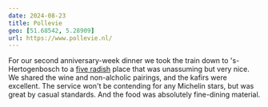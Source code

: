```yaml
---
date: 2024-08-23
title: Pollevie
geo: [51.68542, 5.28909]
url: https://www.pollevie.nl/
---
```


For our second anniversary-week dinner we took the train down to 's-Hertogenbosch to a [five radish](https://weresmartworld.com/we-re-smart-green-guide/pollevie) place that was unassuming but very nice. We shared the wine and non-alcholic pairings, and the kafirs were excellent. The service won't be contending for any Michelin stars, but was great by casual standards. And the food was absolutely fine-dining material.

